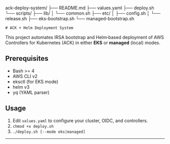 ack-deploy-system/
├── README.md
├── values.yaml
├── deploy.sh
└── scripts/
    ├── lib/
    │   └── common.sh
    ├── etc/
    │   ├── config.sh
    │   └── release.sh
    ├── eks-bootstrap.sh
    └── managed-bootstrap.sh

    # ACK + Helm Deployment System

This project automates IRSA bootstrap and Helm‑based deployment of AWS Controllers for Kubernetes (ACK) in either **EKS** or **managed** (local) modes.

## Prerequisites
- Bash >= 4
- AWS CLI v2
- eksctl (for EKS mode)
- helm v3
- yq (YAML parser)

## Usage
1. Edit `values.yaml` to configure your cluster, OIDC, and controllers.
2. `chmod +x deploy.sh`
3. `./deploy.sh [--mode eks|managed]`

---
